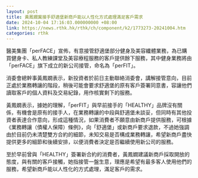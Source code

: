 ```yaml
---
layout: post
title: 黃鳳嫺冀接手舒適堡新商戶能以人性化方式處理滿足客戶需求
date: 2024-10-04 17:16:03.000000000 +08:00
link: https://news.rthk.hk/rthk/ch/component/k2/1773273-20241004.htm
categories: rthk
---
```


醫美集團「perFACE」宣佈，有意接管舒適堡部分健身及美容纖體業務，為已購買健身卡、私人教練課堂及美容療程服務的客戶提供餘下服務，其中健身業務將由「perFACE」旗下成立的新公司接管，命名為「perFIT」。

消委會總幹事黃鳳嫺表示，新投資者於前日主動聯絡消委會，講解接管意向，目前正處於業務轉讓的階段，稍後可能會要求舒適堡的原有客戶簽署同意書，容讓他們讀取客戶的個人資料及交易紀錄，用作核實剩下的服務。

黃鳳嫺表示，據她的理解，「perFIT」與早前接手的「HEALTHY」品牌沒有關係，有機會是原有的接手人，在業務轉讓的中段與舒適堡未談妥，但同時有其他投資者表達合作意向，形成這種情況，如果消費者不願意由新商戶提供服務，可根據《業務轉讓（債權人保障）條例》，向「舒適堡」或新商戶要求退款，不過她強調由於目前仍未清楚雙方合約的細節，未知交易是否構成業務轉讓，希望新商戶盡快提供更多的細節和後續安排，以便消費者決定是否繼續使用新公司的服務。

至於早前曾與「HEALTHY」簽署新合約的消費者，黃鳳嫺建議新商戶採取開放的態度，與有關的客戶接觸，她指接管一盤生意，理應是希望有最多客人使用他們的服務，希望新商戶能以人性化的方式處理，滿足客戶的需求。
